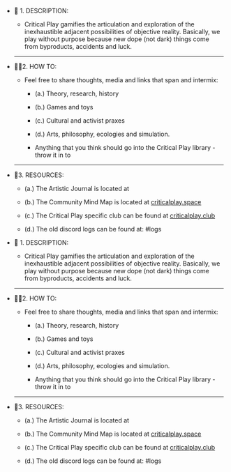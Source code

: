 - 📓 1. DESCRIPTION:
	 - Critical Play gamifies the articulation and exploration of the inexhaustible adjacent possibilities of objective reality. Basically, we play without purpose because new dope (not dark) things come from byproducts, accidents and luck.

	 - ------------

- 👩‍🏫2. HOW TO:
	 - Feel free to share thoughts, media and links that span and intermix:
		 - (a.) Theory, research, history 

		 - (b.) Games and toys

		 - (c.) Cultural and activist praxes

		 - (d.) Arts, philosophy, ecologies and simulation.

		 - Anything that you think should go into the Critical Play library - throw it in to 

	 - ------------

- 🔗3. RESOURCES:
	 - (a.) The Artistic Journal is located at 

	 - (b.) The Community Mind Map is located at [criticalplay.space](https://miro.com/app/board/o9J_ldZfmI0=/?moveToWidget=3074457352950562503&cot=14)


	 - (c.) The Critical Play specific club can be found at [criticalplay.club](https://discord.com/invite/xSQGUZzzDu)

	 - (d.) The old discord logs can be found at: #logs

- 📓 1. DESCRIPTION:
	 - Critical Play gamifies the articulation and exploration of the inexhaustible adjacent possibilities of objective reality. Basically, we play without purpose because new dope (not dark) things come from byproducts, accidents and luck.

	 - ------------

- 👩‍🏫2. HOW TO:
	 - Feel free to share thoughts, media and links that span and intermix:
		 - (a.) Theory, research, history 

		 - (b.) Games and toys

		 - (c.) Cultural and activist praxes

		 - (d.) Arts, philosophy, ecologies and simulation.

		 - Anything that you think should go into the Critical Play library - throw it in to 

	 - ------------

- 🔗3. RESOURCES:
	 - (a.) The Artistic Journal is located at 

	 - (b.) The Community Mind Map is located at [criticalplay.space](https://miro.com/app/board/o9J_ldZfmI0=/?moveToWidget=3074457352950562503&cot=14)

	 - (c.) The Critical Play specific club can be found at [criticalplay.club](https://discord.com/invite/xSQGUZzzDu)

	 - (d.) The old discord logs can be found at: #logs
